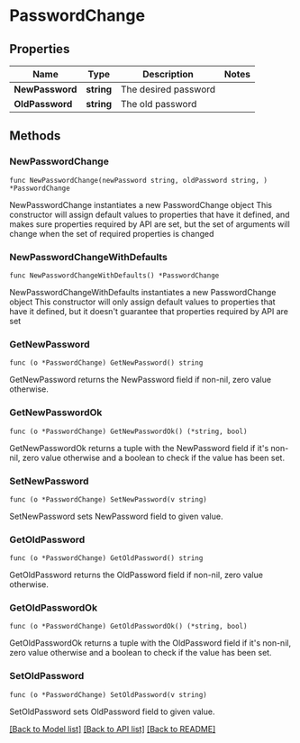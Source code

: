 # PasswordChange

## Properties

Name | Type | Description | Notes
------------ | ------------- | ------------- | -------------
**NewPassword** | **string** | The desired password |
**OldPassword** | **string** | The old password |

## Methods

### NewPasswordChange

`func NewPasswordChange(newPassword string, oldPassword string, ) *PasswordChange`

NewPasswordChange instantiates a new PasswordChange object
This constructor will assign default values to properties that have it defined,
and makes sure properties required by API are set, but the set of arguments
will change when the set of required properties is changed

### NewPasswordChangeWithDefaults

`func NewPasswordChangeWithDefaults() *PasswordChange`

NewPasswordChangeWithDefaults instantiates a new PasswordChange object
This constructor will only assign default values to properties that have it defined,
but it doesn't guarantee that properties required by API are set

### GetNewPassword

`func (o *PasswordChange) GetNewPassword() string`

GetNewPassword returns the NewPassword field if non-nil, zero value otherwise.

### GetNewPasswordOk

`func (o *PasswordChange) GetNewPasswordOk() (*string, bool)`

GetNewPasswordOk returns a tuple with the NewPassword field if it's non-nil, zero value otherwise
and a boolean to check if the value has been set.

### SetNewPassword

`func (o *PasswordChange) SetNewPassword(v string)`

SetNewPassword sets NewPassword field to given value.

### GetOldPassword

`func (o *PasswordChange) GetOldPassword() string`

GetOldPassword returns the OldPassword field if non-nil, zero value otherwise.

### GetOldPasswordOk

`func (o *PasswordChange) GetOldPasswordOk() (*string, bool)`

GetOldPasswordOk returns a tuple with the OldPassword field if it's non-nil, zero value otherwise
and a boolean to check if the value has been set.

### SetOldPassword

`func (o *PasswordChange) SetOldPassword(v string)`

SetOldPassword sets OldPassword field to given value.

[[Back to Model list]](../README.md#documentation-for-models) [[Back to API list]](../README.md#documentation-for-api-endpoints) [[Back to README]](../README.md)
